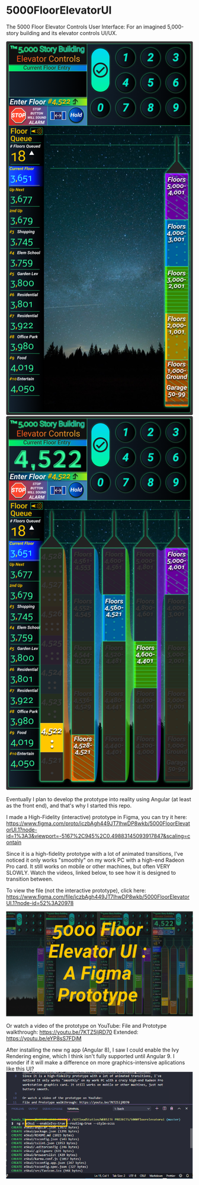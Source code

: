 # 5000FloorElevatorUI
The 5000 Floor Elevator Controls User Interface: For an imagined 5,000-story building and its elevator controls UI/UX. 

<img src="e5kui\src\assets\img\launch\bunda3d5000FloorElevatorControlsFigmaPrototypeFirstScreen.png" width="800px" height="auto"> 

<img src="e5kui\src\assets\img\launch\bunda3d5000FloorElevatorControlsFigmaPrototypeLastScreen.png" width="800px" height="auto">

Eventually I plan to develop the prototype into reality using Angular (at least as the front end), and that's why I started this repo. 

I made a High-Fidelity (interactive) prototype in Figma, you can try it here: 
https://www.figma.com/proto/iczbAgh449JT7lhwDP8wkb/5000FloorElevatorUI.1?node-id=1%3A3&viewport=-5167%2C945%2C0.49883145093917847&scaling=contain 

Since it is a high-fidelity prototype with a lot of animated transitions, I've noticed it only works "smoothly" on my work PC with a high-end Radeon Pro card. It still works on mobile or other machines, but often VERY SLOWLY. Watch the videos, linked below, to see how it is designed to transition between.

To view the file (not the interactive prototype), click here: 
https://www.figma.com/file/iczbAgh449JT7lhwDP8wkb/5000FloorElevatorUI.1?node-id=52%3A20978 

<img src="e5kui\src\assets\img\launch\YouTube Thumbnail5000FloorElevatorControlsFigmaPrototype.png" width="800px" height="auto">

Or watch a video of the prototype on YouTube: 
File and Prototype walkthrough: https://youtu.be/7KTZ5ljRD70 
Extended: https://youtu.be/eYP8sS7FDjM

After installing the new ng app (Angular 8), I saw I could enable the Ivy Rendering engine, which I think isn't fully supported until Angular 9. I wonder if it will make a difference on more graphics-intensive aplications like this UI? 
<img src="e5kui\src\assets\img\launch\try_Ivy_rendering_in_angular_8.png" width="800px" height="auto">